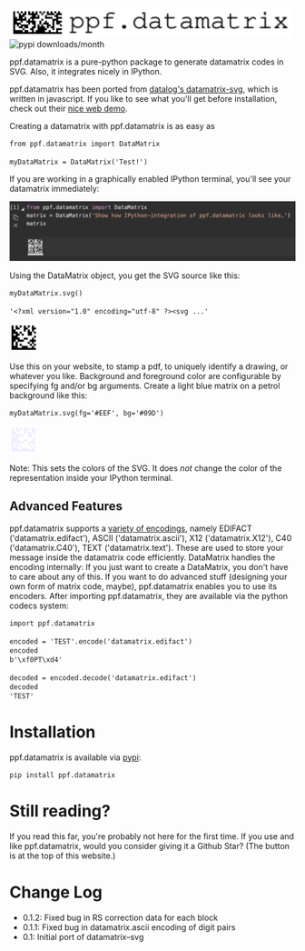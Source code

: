 <img alt="ppf.datamatrix logo" src="./imgs/logo.svg" width="500em">

<img alt="pypi downloads/month" src="https://img.shields.io/pypi/dm/ppf.datamatrix.svg">

ppf.datamatrix is a pure-python package to generate datamatrix codes in SVG. Also, it integrates nicely in IPython.

ppf.datamatrix has been ported from [datalog's datamatrix-svg](https://github.com/datalog/datamatrix-svg), which is written in javascript. If you like to see what you'll get before installation, check out their [nice web demo](https://datalog.github.io/demo/datamatrix-svg).

Creating a datamatrix with ppf.datamatrix is as easy as

```
from ppf.datamatrix import DataMatrix

myDataMatrix = DataMatrix('Test!')
```

If you are working in a graphically enabled IPython terminal, you'll see your datamatrix immediately:

![IPython integration](imgs/ipython.png)

Using the DataMatrix object, you get the SVG source like this:

```
myDataMatrix.svg()

'<?xml version="1.0" encoding="utf-8" ?><svg ...'
```

<img alt="Test! DataMatrix" src="./imgs/Test.svg" width="50em">

Use this on your website, to stamp a pdf, to uniquely identify a drawing, or whatever you like. Background and foreground color are configurable by specifying fg and/or bg arguments. Create a light blue matrix on a petrol background like this:

```
myDataMatrix.svg(fg='#EEF', bg='#09D')
```

<img alt="Test! DataMatrix in red on blue background" src="./imgs/Test_colored.svg" width="50em">

Note: This sets the colors of the SVG. It does *not* change the color of the representation inside your IPython terminal.


## Advanced Features

ppf.datamatrix supports a [variety of encodings](https://en.m.wikipedia.org/wiki/Data_Matrix#Encoding), namely EDIFACT ('datamatrix.edifact'), ASCII ('datamatrix.ascii'), X12 ('datamatrix.X12'), C40 ('datamatrix.C40'), TEXT ('datamatrix.text'). These are used to store your message inside the datamatrix code efficiently. DataMatrix handles the encoding internally: If you just want to create a DataMatrix, you don't have to care about any of this. If you want to do advanced stuff (designing your own form of matrix code, maybe), ppf.datamatrix enables you to use its encoders. After importing ppf.datamatrix, they are available via the python codecs system:

```
import ppf.datamatrix

encoded = 'TEST'.encode('datamatrix.edifact')
encoded
b'\xf0PT\xd4'

decoded = encoded.decode('datamatrix.edifact')
decoded
'TEST'
```


# Installation

ppf.datamatrix is available via [pypi](https://pypi.org):

```
pip install ppf.datamatrix
```

# Still reading?

If you read this far, you're probably not here for the first time. If you
use and like ppf.datamatrix, would you consider giving it a Github Star? (The
button is at the top of this website.)


# Change Log

* 0.1.2:    Fixed bug in RS correction data for each block
* 0.1.1:    Fixed bug in datamatrix.ascii encoding of digit pairs
* 0.1:      Initial port of datamatrix–svg
